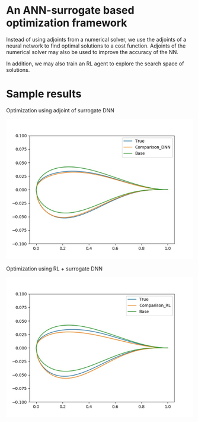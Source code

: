 # An ANN-surrogate based optimization framework
Instead of using adjoints from a numerical solver, we use the adjoints of a neural network to find optimal solutions to a cost function. Adjoints of the numerical solver may also be used to improve the accuracy of the NN. 

In addition, we may also train an RL agent to explore the search space of solutions. 

# Sample results

Optimization using adjoint of surrogate DNN

![DNN](https://github.com/Romit-Maulik/Practice/blob/master/projection_optimize/Shapes/Shape_Comparison_DNN.jpeg)


Optimization using RL + surrogate DNN

![RL](https://github.com/Romit-Maulik/Practice/blob/master/projection_optimize/Shapes/Shape_Comparison_RL.jpeg)
